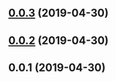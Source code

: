 ## [0.0.3](https://github.com/wessberg/cjs-to-esm-transformer/compare/v0.0.2...v0.0.3) (2019-04-30)



## [0.0.2](https://github.com/wessberg/cjs-to-esm-transformer/compare/v0.0.1...v0.0.2) (2019-04-30)



## 0.0.1 (2019-04-30)



